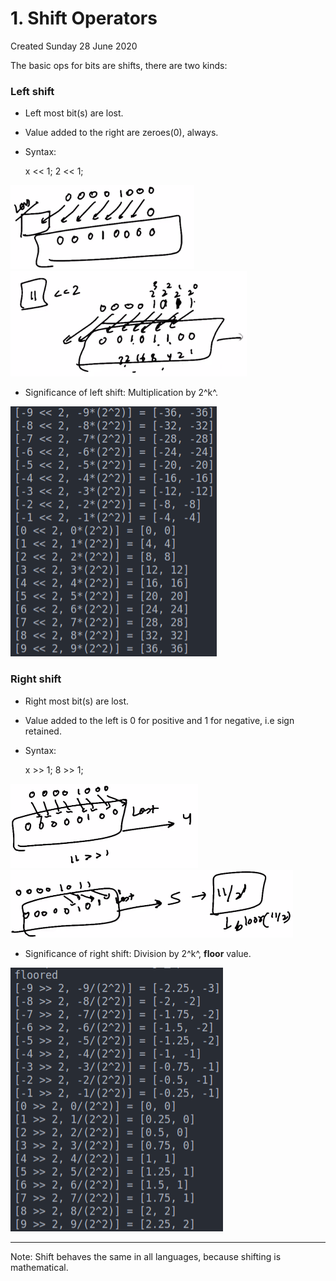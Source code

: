 # 1. Shift Operators
Created Sunday 28 June 2020

The basic ops for bits are shifts, there are two kinds:

### Left shift

* Left most bit(s) are lost.
* Value added to the right are zeroes(0), always.
* Syntax:

	x << 1;
	2 << 1;

![](./1._Shift_Operators/pasted_image001.png)![](./1._Shift_Operators/pasted_image002.png)

* Significance of left shift: Multiplication by 2^k^.

![](./1._Shift_Operators/pasted_image005.png)

### Right shift

* Right most bit(s) are lost.
* Value added to the left is 0 for positive and 1 for negative, i.e sign retained.
* Syntax:

	x >> 1;
	8 >> 1;

![](./1._Shift_Operators/pasted_image003.png) ![](./1._Shift_Operators/pasted_image004.png)

* Significance of right shift: Division by 2^k^, **floor** value.

![](./1._Shift_Operators/pasted_image006.png)

*****

Note: Shift behaves the same in all languages, because shifting is mathematical.

